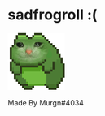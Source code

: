 # sadfrogroll :(
![sadfrogroll](https://raw.githubusercontent.com/Murgn/sadfrogroll/main/Images/sadfrogroll.gif)

Made By Murgn#4034